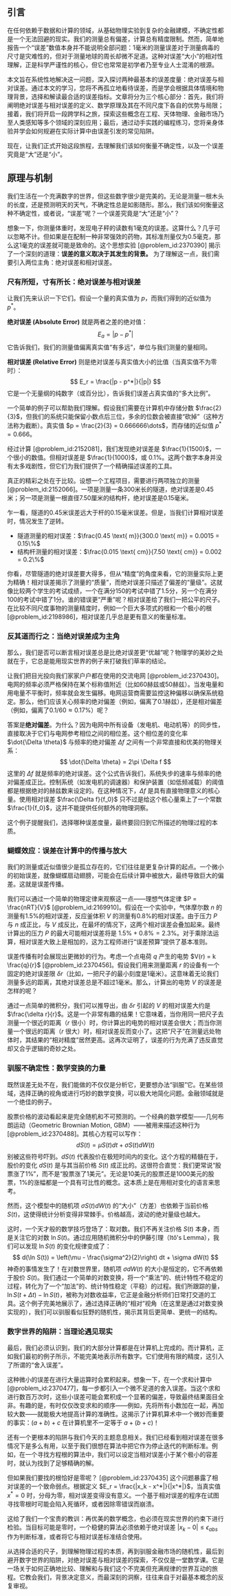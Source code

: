 ## 引言
在任何依赖于数据和计算的领域，从基础物理实验到复杂的金融建模，不确定性都是一个无法回避的现实。我们的测量总有偏差，计算总有精度限制。然而，简单地报告一个“误差”数值本身并不能说明全部问题：1毫米的测量误差对于测量病毒的尺寸是灾难性的，但对于测量地球的周长却微不足道。这种对误差“大小”的相对性理解，正是科学严谨性的核心，但它也常常是初学者乃至专业人士混淆的根源。

本文旨在系统性地解决这一问题，深入探讨两种最基本的误差度量：绝对误差与相对误差。通过本文的学习，您将不再孤立地看待误差，而是学会根据具体情境和物理背景，选择和解读最合适的误差指标。文章将分为三个核心部分：首先，我们将阐明绝对误差与相对误差的定义、数学原理及其在不同尺度下各自的优势与局限；接着，我们将开启一段跨学科之旅，探索这些概念在工程、天体物理、金融市场乃至人类感知等多个领域的深刻应用；最后，通过动手实践的编程练习，您将亲身体验并学会如何规避在实际计算中由误差引发的常见陷阱。

现在，让我们正式开始这段旅程，去理解我们该如何衡量不确定性，以及一个误差究竟是“大”还是“小”。

## 原理与机制

我们生活在一个充满数字的世界，但这些数字很少是完美的。无论是测量一根木头的长度，还是预测明天的天气，不确定性总是如影随形。那么，我们该如何衡量这种不确定性，或者说，“误差”呢？一个误差究竟是“大”还是“小”？

想象一下，你测量体重时，发现电子秤的读数有1毫克的误差。这算什么？几乎可以忽略不计。但如果是在配制一种非常强效的药物，其标准剂量仅为0.5毫克，那么这1毫克的误差就可能是致命的。这个思想实验 [@problem_id:2370390] 揭示了一个深刻的道理：**误差的意义取决于其发生的背景。** 为了理解这一点，我们需要引入两位主角：绝对误差和相对误差。

### 尺有所短，寸有所长：绝对误差与相对误差

让我们先来认识一下它们。假设一个量的真实值为 $p$，而我们得到的近似值为 $p^*$。

**绝对误差 (Absolute Error)** 就是两者之差的绝对值：
$$ E_a = |p - p^*| $$
它告诉我们，我们的测量值偏离真实值“有多远”，单位与我们测量的量相同。

**相对误差 (Relative Error)** 则是绝对误差与真实值大小的比值（当真实值不为零时）：
$$ E_r = \frac{|p - p^*|}{|p|} $$
它是一个无量纲的纯数字（或百分比），告诉我们误差占真实值的“多大比例”。

一个简单的例子可以帮助我们理解。假设我们需要在计算机中存储分数 $\frac{2}{3}$，但我们的系统只能保留小数点后三位，多余的位数会被直接“砍掉”（这种方法称为截断）。真实值 $p = \frac{2}{3} = 0.666666\dots$，而存储的近似值 $p^* = 0.666$。

经过计算 [@problem_id:2152081]，我们发现绝对误差是 $\frac{1}{1500}$，一个很小的数值。但相对误差是 $\frac{1}{1000}$，或 $0.1\%$。这两个数字本身并没有太多戏剧性，但它们为我们提供了一个精确描述误差的工具。

真正的精彩之处在于比较。设想一个工程项目，需要进行两项独立的测量 [@problem_id:2152066]。一项是测量一条300米长的隧道，绝对误差是0.45米；另一项是测量一根直径7.50厘米的结构杆，绝对误差是0.15毫米。

乍一看，隧道的0.45米误差远大于杆的0.15毫米误差。但是，当我们计算相对误差时，情况发生了逆转。
- 隧道测量的相对误差：$\frac{0.45 \text{ m}}{300.0 \text{ m}} = 0.0015 = 0.15\%$
- 结构杆测量的相对误差：$\frac{0.015 \text{ cm}}{7.50 \text{ cm}} = 0.002 = 0.2\%$

你看，尽管隧道的绝对误差要大得多，但从“精度”的角度来看，它的测量实际上更为精确！相对误差揭示了测量的“质量”，而绝对误差只描述了偏差的“量级”。这就像比较两个学生的考试成绩，一个在满分150的考试中错了1.5分，另一个在满分100的考试中错了1分。谁的错误更“严重”呢？相对误差给了我们一把公平的尺子。在比较不同尺度事物的测量精度时，例如一个巨大多项式的根和一个极小的根 [@problem_id:2198986]，相对误差几乎总是更有意义的衡量标准。

### 反其道而行之：当绝对误差成为主角

那么，我们是否可以断言相对误差总是比绝对误差更“优越”呢？物理学的美妙之处就在于，它总是能用现实世界的例子来打破我们草率的结论。

让我们把目光投向我们家家户户都在使用的交流电网 [@problem_id:2370430]。电网的频率必须严格保持在某个标称值附近（比如60赫兹或50赫兹）。当发电量和用电量不平衡时，频率就会发生偏移。电网运营商需要监控这种偏移以确保系统稳定。那么，他们应该关心频率的绝对偏差（例如，偏离了0.1赫兹），还是相对偏差（例如，偏离了$0.1/60 \approx 0.17\%$）呢？

答案是**绝对偏差**。为什么？因为电网中所有设备（发电机、电动机等）的同步性，直接取决于它们与电网参考相位之间的相位差。这个相位差的变化率 $\dot{\Delta \theta}$ 与频率的绝对偏差 $\Delta f$ 之间有一个非常直接和优美的物理关系：
$$ \dot{\Delta \theta} = 2\pi \Delta f $$
这里的 $\Delta f$ 就是频率的绝对误差。这个公式告诉我们，系统失步的速率与频率的绝对偏差成正比。控制系统（如发电机的调速器）和保护装置（如低频减载）的阈值都是根据绝对的赫兹数来设定的。在这种情况下，$\Delta f$ 是具有直接物理意义的核心量。使用相对误差 $\frac{\Delta f}{f_0}$ 只不过是给这个核心量乘上了一个常数 $\frac{1}{f_0}$，这并不能提供任何额外的物理洞察。

这个例子提醒我们，选择哪种误差度量，最终要回归到它所描述的物理过程的本质。

### 蝴蝶效应：误差在计算中的传播与放大

我们的测量或近似值很少是孤立存在的，它们往往是更复杂计算的起点。一个微小的初始误差，就像蝴蝶扇动翅膀，可能会在后续计算中被放大，最终导致巨大的偏差。这就是误差传播。

我们可以通过一个简单的物理定律来观察这一点——理想气体定律 $P = \frac{nRT}{V}$ [@problem_id:2169910]。假设在一个实验中，气体摩尔数 $n$ 的测量有$1.5\%$的相对误差，反应釜体积 $V$ 的测量有$0.8\%$的相对误差。由于压力 $P$ 与 $n$ 成正比，与 $V$ 成反比，在最坏的情况下，这两个相对误差会叠加起来。最终计算出的压力 $P$ 的最大可能相对误差将是 $1.5\% + 0.8\% = 2.3\%$。对于乘除法运算，相对误差大致上是相加的，这为工程师进行“误差预算”提供了基本准则。

误差传播有时会展现出更微妙的行为。考虑一个点电荷 $q$ 产生的电势 $V(r) = k \frac{q}{r}$ [@problem_id:2370456]。假设我们用来测量距离 $r$ 的设备有一个固定的绝对误差限 $\delta r$（比如，一把尺子的最小刻度是1毫米）。这意味着无论我们测量多远的距离，其绝对误差总是不超过1毫米。那么，计算出的电势 $V$ 的误差是怎样的呢？

通过一点简单的微积分，我们可以推导出，由 $\delta r$ 引起的 $V$ 的相对误差大约是 $\frac{\delta r}{r}$。这是一个非常有趣的结果！它意味着，当你用同一把尺子去测量一个很近的距离（$r$ 很小）时，你计算出的电势的相对误差会很大；而当你测量一个很远的距离（$r$ 很大）时，相对误差反而变小了。这把“尺子”在测量远处物体时，其结果的“相对精度”居然更高。这再次证明了，误差的行为充满了违反直觉却又合乎逻辑的奇妙之处。

### 驯服不确定性：数学变换的力量

既然误差无处不在，我们能做的不仅仅是分析它，更要想办法“驯服”它。在某些领域，选择正确的视角或进行巧妙的数学变换，可以极大地简化问题。金融领域就是一个绝佳的例子。

股票价格的波动看起来是完全随机和不可预测的。一个经典的数学模型——几何布朗运动（Geometric Brownian Motion, GBM）——被用来描述这种行为 [@problem_id:2370488]。其核心方程可以写作：
$$ dS(t) = \mu S(t) dt + \sigma S(t) dW(t) $$
别被这些符号吓到。$dS(t)$ 代表股价在极短时间内的变化。这个方程的精髓在于，股价的变化 $dS(t)$ 是与其当前价格 $S(t)$ 成正比的。这很符合直觉：我们更常说“股票涨了1%”，而不是“股票涨了1美元”。无论是10美元的股票还是1000美元的股票，1%的涨幅都是一个具有可比性的概念。这本质上是在用相对变化的语言来思考。

然而，这个模型中的随机项 $\sigma S(t) dW(t)$ 的“大小”（方差）也依赖于当前价格 $S(t)$，这使得统计分析变得非常棘手。价格越高，波动的绝对量级也越大。

这时，一个天才般的数学技巧登场了：取对数。我们不再关注价格 $S(t)$ 本身，而是关注它的对数 $\ln S(t)$。通过应用随机微积分中的伊藤引理（Itô's Lemma），我们可以发现 $\ln S(t)$ 的变化规律变成了：
$$ d(\ln S(t)) = \left(\mu - \frac{\sigma^2}{2}\right) dt + \sigma dW(t) $$
神奇的事情发生了！在对数世界里，随机项 $\sigma dW(t)$ 的大小是恒定的，它不再依赖于股价 $S(t)$。我们通过一个简单的对数变换，将一个“乘法”的、统计特性不稳定的过程，转化为了一个“加法”的、统计特性稳定（平稳）的过程。我们所跟踪的量，$\ln S(t+\Delta t) - \ln S(t)$，被称为对数收益率，它正是金融分析师们日常打交道的工具。这个例子完美地展示了，通过选择正确的“相对”视角（在这里是通过对数变换实现的），我们可以驯服看似狂野的随机性，揭示其背后更简单、更统一的结构。

### 数字世界的陷阱：当理论遇见现实

最后，我们必须认识到，我们的大部分计算都是在计算机上完成的。而计算机，正如我们最初的例子所示，不能完美地表示所有数字。它们使用有限的精度，这引入了所谓的“舍入误差”。

这种微小的误差在进行大量运算时会累积起来。想象一下，在一个求和计算中 [@problem_id:2370477]，每一步都引入一个微不足道的舍入误差。当这个求和进行数百万次时，这些小误差可能会累积成一个显著的偏差，导致最终结果面目全非。有趣的是，有时仅仅改变求和的顺序——例如，先将所有小数加在一起，再加较大数——就能极大地提高计算的准确性。这揭示了计算机算术中一个微妙而重要的事实：$(a+b)+c$ 在计算机里不一定等于 $a+(b+c)$！

还有一个更根本的陷阱与我们今天的主题息息相关。我们已经看到相对误差在很多情况下是多么有用，以至于我们很想在算法中把它作为停止迭代的判断标准。例如，在一个寻找方程根的算法中，我们可以设定当相对误差小于某个极小的容差时，就认为找到了足够精确的解。

但如果我们要找的根恰好是零呢？ [@problem_id:2370435] 这个问题暴露了相对误差的一个致命弱点。根据定义 $E_r = \frac{|x_k - x^*|}{|x^*|}$，当真实值 $x^* = 0$ 时，分母为零，相对误差变得没有意义。一个基于相对误差的程序在试图寻找零根时可能会陷入死循环，或者因除零错误而崩溃。

这给了我们一个宝贵的教训：再优美的数学概念，也必须在现实世界的约束下进行检验。当目标可能是零时，一个稳健的算法必须依赖于绝对误差 $|x_k - 0| \le \epsilon_{abs}$ 作为判断标准，或者将它与相对误差标准结合使用。

从选择合适的尺子，到理解物理过程的本质，再到驯服金融市场的随机性，最后到避开数字世界的陷阱，对绝对误差与相对误差的探索，不仅仅是一堂数学课。它是一场关于如何正确地比较、理解和与我们这个不完美但充满规律的世界互动的旅程。它教会我们，背景决定意义，而最深刻的洞察，往往来自于对最基本概念的反复审视。